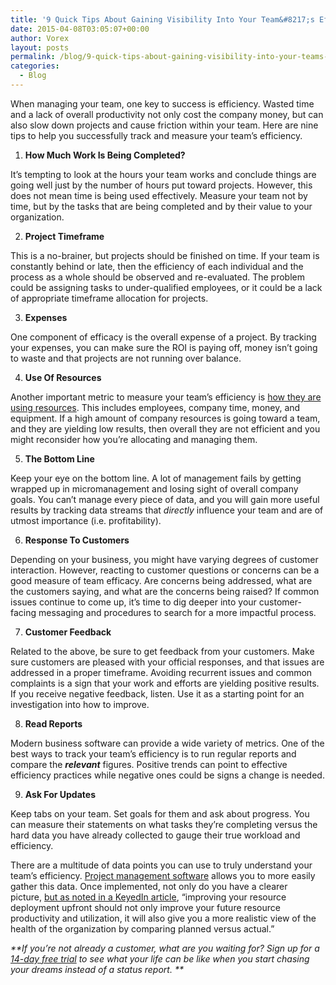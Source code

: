 ```yaml
---
title: '9 Quick Tips About Gaining Visibility Into Your Team&#8217;s Efficiency'
date: 2015-04-08T03:05:07+00:00
author: Vorex
layout: posts
permalink: /blog/9-quick-tips-about-gaining-visibility-into-your-teams-efficiency/
categories:
  - Blog
---
```

When managing your team, one key to success is efficiency. Wasted time and a lack of overall productivity not only cost the company money, but can also slow down projects and cause friction within your team. Here are nine tips to help you successfully track and measure your team&#8217;s efficiency.<!--more-->

  1.  **How Much Work Is Being Completed?**

It&#8217;s tempting to look at the hours your team works and conclude things are going well just by the number of hours put toward projects. However, this does not mean time is being used effectively. Measure your team not by time, but by the tasks that are being completed and by their value to your organization.

<ol start="2">
  <li>
    <strong> Project Timeframe</strong>
  </li>
</ol>

This is a no-brainer, but projects should be finished on time. If your team is constantly behind or late, then the efficiency of each individual and the process as a whole should be observed and re-evaluated. The problem could be assigning tasks to under-qualified employees, or it could be a lack of appropriate timeframe allocation for projects.

<ol start="3">
  <li>
    <strong> Expenses</strong>
  </li>
</ol>

One component of efficacy is the overall expense of a project. By tracking your expenses, you can make sure the ROI is paying off, money isn&#8217;t going to waste and that projects are not running over balance.

<ol start="4">
  <li>
    <strong> Use Of Resources</strong>
  </li>
</ol>

Another important metric to measure your team&#8217;s efficiency is <a href="http://www.vorex.com/agency-challenges-scaling-project-management/" target="_blank">how they are using resources</a>. This includes employees, company time, money, and equipment. If a high amount of company resources is going toward a team, and they are yielding low results, then overall they are not efficient and you might reconsider how you&#8217;re allocating and managing them.

<ol start="5">
  <li>
    <strong> The Bottom Line</strong>
  </li>
</ol>

Keep your eye on the bottom line. A lot of management fails by getting wrapped up in micromanagement and losing sight of overall company goals. You can&#8217;t manage every piece of data, and you will gain more useful results by tracking data streams that _directly_ influence your team and are of utmost importance (i.e. profitability).

<ol start="6">
  <li>
    <strong> Response To Customers</strong>
  </li>
</ol>

Depending on your business, you might have varying degrees of customer interaction. However, reacting to customer questions or concerns can be a good measure of team efficacy. Are concerns being addressed, what are the customers saying, and what are the concerns being raised? If common issues continue to come up, it&#8217;s time to dig deeper into your customer-facing messaging and procedures to search for a more impactful process.

<ol start="7">
  <li>
    <strong> Customer Feedback</strong>
  </li>
</ol>

Related to the above, be sure to get feedback from your customers. Make sure customers are pleased with your official responses, and that issues are addressed in a proper timeframe. Avoiding recurrent issues and common complaints is a sign that your work and efforts are yielding positive results. If you receive negative feedback, listen. Use it as a starting point for an investigation into how to improve.

<ol start="8">
  <li>
    <strong> Read Reports</strong>
  </li>
</ol>

Modern business software can provide a wide variety of metrics. One of the best ways to track your team&#8217;s efficiency is to run regular reports and compare the **_relevant_** figures. Positive trends can point to effective efficiency practices while negative ones could be signs a change is needed.

<ol start="9">
  <li>
    <strong> Ask For Updates</strong>
  </li>
</ol>

Keep tabs on your team. Set goals for them and ask about progress. You can measure their statements on what tasks they&#8217;re completing versus the hard data you have already collected to gauge their true workload and efficiency.

There are a multitude of data points you can use to truly understand your team&#8217;s efficiency. <a href="http://www.vorex.com/product/" target="_blank">Project management software</a> allows you to more easily gather this data. Once implemented, not only do you have a clearer picture, [but as noted in a ](http://www.keyedin.com/keyedinprojects/article/5-simple-ways-to-improve-employee-utilization-and-productivity/)<a href="http://www.keyedin.com/keyedinprojects/article/5-simple-ways-to-improve-employee-utilization-and-productivity/" target="_blank">KeyedIn article</a>, &#8220;improving your resource deployment upfront should not only improve your future resource productivity and utilization, it will also give you a more realistic view of the health of the organization by comparing planned versus actual.&#8221;

_**If you&#8217;re not already a customer, what are you waiting for? Sign up for a <a href="http://www.vorex.com/free-trial/" target="_blank">14-day free trial</a> to see what your life can be like when you start chasing your dreams instead of a status report. **_
